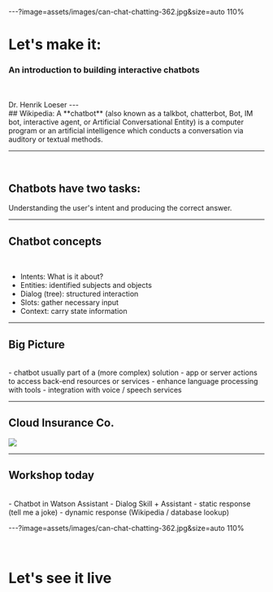 ---?image=assets/images/can-chat-chatting-362.jpg&size=auto 110%
# Let's make it:
### An introduction to building interactive chatbots
<br>
<br>
Dr. Henrik Loeser
---
<br>
## Wikipedia:
A **chatbot** (also known as a talkbot, chatterbot, Bot, IM bot, interactive agent, or Artificial Conversational Entity) is a computer program or an artificial intelligence which conducts a conversation via auditory or textual methods.   

---
<br>

## Chatbots have two tasks:
Understanding the user's intent and producing the correct answer.

---
## Chatbot concepts
<br>

- Intents: What is it about?
- Entities: identified subjects and objects
- Dialog (tree): structured interaction
- Slots: gather necessary input
- Context: carry state information

---
## Big Picture
<br>
- chatbot usually part of a (more complex) solution
- app or server actions to access back-end resources or services
- enhance language processing with tools
- integration with voice / speech services

---
## Cloud Insurance Co.
![](https://github.com/IBM-Cloud/cloudco-insurance/raw/master/architecture.png)

---
## Workshop today
<br>
- Chatbot in Watson Assistant
- Dialog Skill + Assistant
- static response (tell me a joke)
- dynamic response (Wikipedia / database lookup)

---?image=assets/images/can-chat-chatting-362.jpg&size=auto 110%
<br>
<br>
<br>
# Let's see it live
